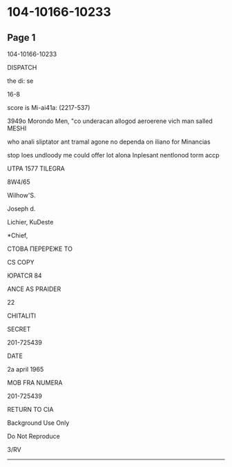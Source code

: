 # 104-10166-10233

## Page 1

104-10166-10233

DISPATCH

the di: se

16-8

score is Mi-ai41a: (2217-537)

3949o Morondo Men, "co underacan allogod aeroerene vich man salled MESHI

who anali sliptator ant tramal agone no dependa on iliano for Minancias

stop loes undloody me could offer lot alona Inplesant nentlonod torm accp

UTPA 1577 TILEGRA

8W4/65

Wilhow'S.

Joseph d.

Lichier, KuDeste

*Chief,

СТОВА ПЕРЕРЕЖЕ ТО

CS COPY

ЮРАТСЯ 84

ANCE AS PRAIDER

22

CHITALITI

SECRET

201-725439

DATE

2a april 1965

MOB FRA NUMERA

201-725439

RETURN TO CIA

Background Use Only

Do Not Reproduce

3/RV

---


